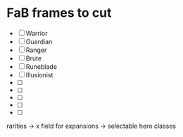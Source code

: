 # FaB frames to cut
- [ ] Warrior
- [ ] Guardian
- [ ] Ranger
- [ ] Brute
- [ ] Runeblade
- [ ] Illusionist
- [ ] 
- [ ] 
- [ ] 
- [ ] 
- [ ] 




rarities -> x
field for expansions -> selectable hero classes

